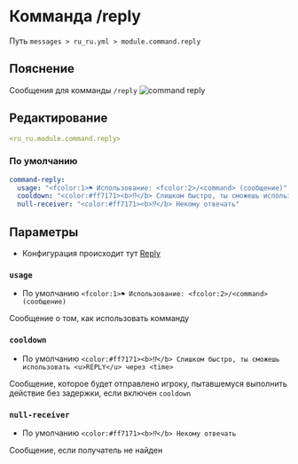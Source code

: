 # Комманда /reply
Путь `messages > ru_ru.yml > module.command.reply`

## Пояснение
Сообщения для комманды `/reply`
![command reply](/commandreply.png)

## Редактирование
```yaml
<ru_ru.module.command.reply>
```

### По умолчанию
```yaml
command-reply:
  usage: "<fcolor:1>⚑ Использование: <fcolor:2>/<command> (сообщение)"
  cooldown: "<color:#ff7171><b>⁉</b> Слишком быстро, ты сможешь использовать <u>REPLY</u> через <time>"
  null-receiver: "<color:#ff7171><b>⁉</b> Некому отвечать"
```

## Параметры

- Конфигурация происходит тут [Reply](/ru/config/module/command/command-reply/)

### `usage`
- По умолчанию `<fcolor:1>⚑ Использование: <fcolor:2>/<command> (сообщение)`

Сообщение о том, как использовать комманду

### `cooldown`
- По умолчанию `<color:#ff7171><b>⁉</b> Слишком быстро, ты сможешь использовать <u>REPLY</u> через <time>`

Сообщение, которое будет отправлено игроку, пытавшемуся выполнить действие без задержки, если включен `cooldown`

### `null-receiver`
- По умолчанию `<color:#ff7171><b>⁉</b> Некому отвечать`

Сообщение, если получатель не найден


